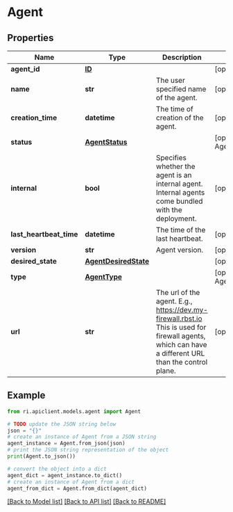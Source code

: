 # Agent


## Properties

Name | Type | Description | Notes
------------ | ------------- | ------------- | -------------
**agent_id** | [**ID**](ID.md) |  | [optional] 
**name** | **str** | The user specified name of the agent. | [optional] 
**creation_time** | **datetime** | The time of creation of the agent. | [optional] 
**status** | [**AgentStatus**](AgentStatus.md) |  | [optional] [default to AgentStatus.UNSPECIFIED]
**internal** | **bool** | Specifies whether the agent is an internal agent. Internal agents come bundled with the deployment. | [optional] 
**last_heartbeat_time** | **datetime** | The time of the last heartbeat. | [optional] 
**version** | **str** | Agent version. | [optional] 
**desired_state** | [**AgentDesiredState**](AgentDesiredState.md) |  | [optional] 
**type** | [**AgentType**](AgentType.md) |  | [optional] [default to AgentType.VALIDATION]
**url** | **str** | The url of the agent. E.g., https://dev.my-firewall.rbst.io This is used for firewall agents, which can have a different URL than the control plane. | [optional] 

## Example

```python
from ri.apiclient.models.agent import Agent

# TODO update the JSON string below
json = "{}"
# create an instance of Agent from a JSON string
agent_instance = Agent.from_json(json)
# print the JSON string representation of the object
print(Agent.to_json())

# convert the object into a dict
agent_dict = agent_instance.to_dict()
# create an instance of Agent from a dict
agent_from_dict = Agent.from_dict(agent_dict)
```
[[Back to Model list]](../README.md#documentation-for-models) [[Back to API list]](../README.md#documentation-for-api-endpoints) [[Back to README]](../README.md)

